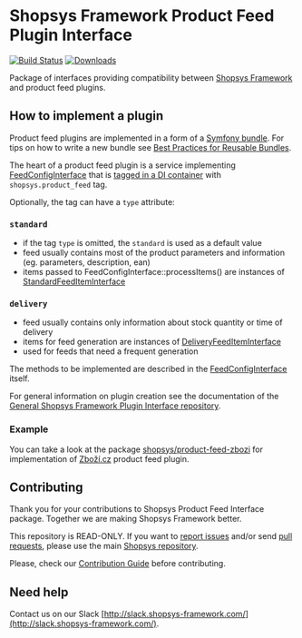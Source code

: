 # Shopsys Framework Product Feed Plugin Interface

[![Build Status](https://travis-ci.org/shopsys/product-feed-interface.svg?branch=master)](https://travis-ci.org/shopsys/product-feed-interface)
[![Downloads](https://img.shields.io/packagist/dt/shopsys/product-feed-interface.svg)](https://packagist.org/packages/shopsys/product-feed-interface)

Package of interfaces providing compatibility between [Shopsys Framework](https://www.shopsys-framework.com) and product feed plugins. 

## How to implement a plugin
Product feed plugins are implemented in a form of a [Symfony bundle](http://symfony.com/doc/current/bundles.html).
For tips on how to write a new bundle see [Best Practices for Reusable Bundles](https://symfony.com/doc/current/bundles/best_practices.html).

The heart of a product feed plugin is a service implementing [FeedConfigInterface](./src/FeedConfigInterface.php)
that is [tagged in a DI container](http://symfony.com/doc/current/service_container/tags.html) with `shopsys.product_feed` tag.

Optionally, the tag can have a `type` attribute:

### `standard`
- if the tag `type` is omitted, the `standard` is used as a default value
- feed usually contains most of the product parameters and information (eg. parameters, description, ean)
- items passed to FeedConfigInterface::processItems() are instances of [StandardFeedItemInterface](./src/StandardFeedItemInterface.php)

### `delivery`
- feed usually contains only information about stock quantity or time of delivery
- items for feed generation are instances of [DeliveryFeedItemInterface](./src/DeliveryFeedItemInterface.php)
- used for feeds that need a frequent generation

The methods to be implemented are described in the [FeedConfigInterface](./src/FeedConfigInterface.php) itself.

For general information on plugin creation see the documentation of the [General Shopsys Framework Plugin Interface repository](https://github.com/shopsys/plugin-interface). 

### Example
You can take a look at the package [shopsys/product-feed-zbozi](https://github.com/shopsys/product-feed-zbozi/)
for implementation of [Zboží.cz](https://www.zbozi.cz) product feed plugin.

## Contributing
Thank you for your contributions to Shopsys Product Feed Interface package.
Together we are making Shopsys Framework better.

This repository is READ-ONLY.
If you want to [report issues](https://github.com/shopsys/shopsys/issues/new) and/or send [pull requests](https://github.com/shopsys/shopsys/compare),
please use the main [Shopsys repository](https://github.com/shopsys/shopsys).

Please, check our [Contribution Guide](https://github.com/shopsys/shopsys/CONTRIBUTING.md) before contributing.

## Need help
Contact us on our Slack [http://slack.shopsys-framework.com/](http://slack.shopsys-framework.com/).
